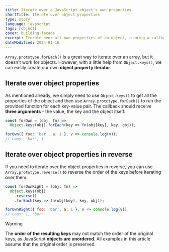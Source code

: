 ```yaml
---
title: Iterate over a JavaScript object's own properties
shortTitle: Iterate over object properties
type: story
language: javascript
tags: [object]
cover: building-facade
excerpt: Iterate over all own properties of an object, running a callback for each one.
dateModified: 2024-01-16
---
```


`Array.prototype.forEach()` is a great way to iterate over an array, but it doesn't work for objects. However, with a little help from `Object.keys()`, we can easily create our own **object property iterator**.

## Iterate over object properties

As mentioned already, we simply need to use `Object.keys()` to get all the properties of the object and then use `Array.prototype.forEach()` to run the provided function for each key-value pair. The callback should receive **three arguments** - the value, the key and the object itself.

```js
const forOwn = (obj, fn) =>
  Object.keys(obj).forEach(key => fn(obj[key], key, obj));

forOwn({ foo: 'bar', a: 1 }, v => console.log(v));
// Logs: 'bar', 1
```

## Iterate over object properties in reverse

If you need to iterate over the object properties in reverse, you can use `Array.prototype.reverse()` to reverse the order of the keys before iterating over them.

```js
const forOwnRight = (obj, fn) =>
  Object.keys(obj)
    .reverse()
    .forEach(key => fn(obj[key], key, obj));

forOwnRight({ foo: 'bar', a: 1 }, v => console.log(v));
// Logs: 1, 'bar'
```

> [!WARNING]
>
> The **order of the resulting keys** may not match the order of the original keys, as JavaScript **objects are unordered**. All examples in this article assume that the original order is preserved.
